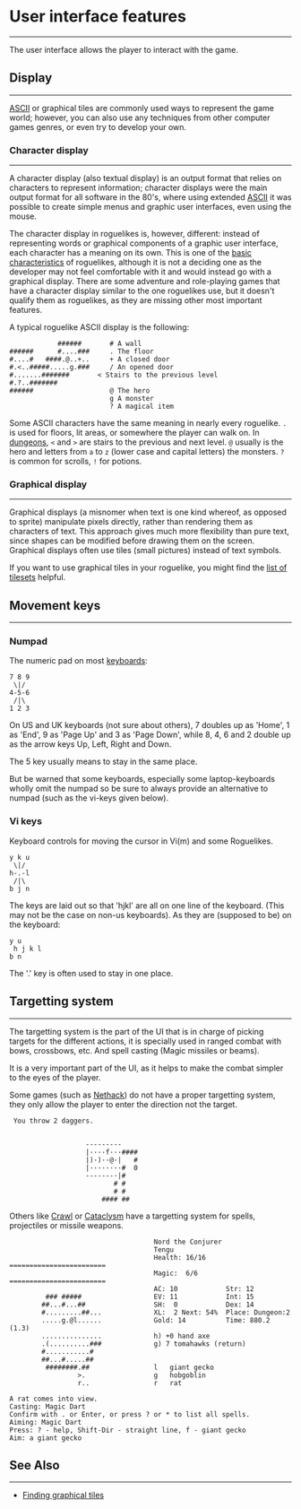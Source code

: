 # User interface features

---

The user interface allows the player to interact with the game.  

## Display

---

[ASCII](ascii.md) or graphical tiles are commonly used ways to represent the game world; however, you can also use any techniques from other computer games genres, or even try to develop your own.  

### Character display

---

A character display (also textual display) is an output format that relies on characters to represent information; character displays were the main output format for all software in the 80's, where using extended [ASCII](ascii.md) it was possible to create simple menus and graphic user interfaces, even using the mouse.  

The character display in roguelikes is, however, different: instead of representing words or graphical components of a graphic user interface, each character has a meaning on its own. This is one of the [basic characteristics](what_a_roguelike_is.md) of roguelikes, although it is not a deciding one as the developer may not feel comfortable with it and would instead go with a graphical display. There are some adventure and role-playing games that have a character display similar to the one roguelikes use, but it doesn't qualify them as roguelikes, as they are missing other most important features.  

A typical roguelike ASCII display is the following:  

```text
            ######       # A wall
######      #....###     . The floor
#....#   ####.@..+..     + A closed door
#.<..#####.....g.###     / An opened door
#.......#######       < Stairs to the previous level
#.?..#######             
######                   @ The hero
                         g A monster
                         ? A magical item
```  

Some ASCII characters have the same meaning in nearly every roguelike. `.` is used for floors, lit areas, or somewhere the player can walk on. In [dungeons](dungeon.md), `<` and `>` are stairs to the previous and next level. `@` usually is the hero and letters from `a` to `z` (lower case and capital letters) the monsters. `?` is common for scrolls, `!` for potions.  

### Graphical display

---

Graphical displays (a misnomer when text is one kind whereof, as opposed to sprite) manipulate pixels directly, rather than rendering them as characters of text. This approach gives much more flexibility than pure text, since shapes can be modified before drawing them on the screen. Graphical displays often use tiles (small pictures) instead of text symbols.  

If you want to use graphical tiles in your roguelike, you might find the [list of tilesets](finding_graphical_tiles.md) helpful.  

## Movement keys

---

### Numpad

The numeric pad on most [keyboards](keyboard.md):  

```text
7 8 9
 \|/
4-5-6
 /|\
1 2 3
```  

On US and UK keyboards (not sure about others), 7 doubles up as 'Home', 1 as 'End', 9 as 'Page Up' and 3 as 'Page Down', while 8, 4, 6 and 2 double up as the arrow keys Up, Left, Right and Down.  

The 5 key usually means to stay in the same place.  

But be warned that some keyboards, especially some laptop-keyboards wholly omit the numpad so be sure to always provide an alternative to numpad (such as the vi-keys given below).  

### Vi keys

Keyboard controls for moving the cursor in Vi(m) and some Roguelikes.  

```text
y k u
 \|/
h-.-l
 /|\
b j n
```  

The keys are laid out so that 'hjkl' are all on one line of the keyboard. (This may not be the case on non-us keyboards). As they are (supposed to be) on the keyboard:  

```text
y u
 h j k l
b n
```  

The '.' key is often used to stay in one place.  

## Targetting system

---

The targetting system is the part of the UI that is in charge of picking targets for the different actions, it is specially used in ranged combat with bows, crossbows, etc. And spell casting (Magic missiles or beams).  

It is a very important part of the UI, as it helps to make the combat simpler to the eyes of the player.  

Some games (such as [Nethack](nethack.md)) do not have a proper targetting system, they only allow the player to enter the direction not the target.  

```text
 You throw 2 daggers.
 
 
                   ---------
                   |····f···####
                   |)·)··@·|   #
                   |········#  0
                   -------·|#
                          # #
                          # #
                       #### ##
```  

Others like [Crawl](linleys_dungeon_crawl.md) or [Cataclysm](cataclysm.md) have a targetting system for spells, projectiles or missile weapons.  

```text
                                    Nord the Conjurer
                                    Tengu
                                    Health: 16/16     ========================
                                    Magic:  6/6       ========================
                                    AC: 10            Str: 12
         ### #####                  EV: 11            Int: 15
        ##...#...##                 SH:  0            Dex: 14
        #.........##...             XL:  2 Next: 54%  Place: Dungeon:2
        .....g.@l......             Gold: 14          Time: 880.2 (1.3) 
        ...............             h) +0 hand axe
        .(..........###             g) 7 tomahawks (return)
        #...........#           
        ##...#.....##           
         ########.##                l   giant gecko
                 >.                 g   hobgoblin
                 r..                r   rat

A rat comes into view.
Casting: Magic Dart
Confirm with . or Enter, or press ? or * to list all spells.
Aiming: Magic Dart
Press: ? - help, Shift-Dir - straight line, f - giant gecko
Aim: a giant gecko
```  

## See Also

---

* [Finding graphical tiles](finding_graphical_tiles.md)
